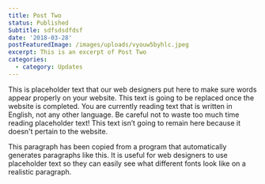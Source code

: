 ```yaml
---
title: Post Two
status: Published
Subtitle: sdfsdsdfdsf
date: '2018-03-28'
postFeaturedImage: /images/uploads/vyouw5byhlc.jpeg
excerpt: This is an excerpt of Post Two
categories:
  - category: Updates
---
```

This is placeholder text that our web designers put here to make sure words appear properly on your website. This text is going to be replaced once the website is completed. You are currently reading text that is written in English, not any other language. Be careful not to waste too much time reading placeholder text! This text isn’t going to remain here because it doesn't pertain to the website.

This paragraph has been copied from a program that automatically generates paragraphs like this. It is useful for web designers to use placeholder text so they can easily see what different fonts look like on a realistic paragraph.
